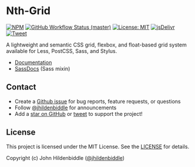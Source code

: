 # Nth-Grid

[![NPM](https://img.shields.io/npm/v/nth-grid.svg?style=flat-square)](https://www.npmjs.com/package/nth-grid)
[![GitHub Workflow Status (master)](https://img.shields.io/github/workflow/status/jhildenbiddle/nth-grid/Build%20&%20Test/master?label=checks&style=flat-square)](https://github.com/jhildenbiddle/nth-grid/actions?query=branch%3Amaster+)
[![License: MIT](https://img.shields.io/badge/License-MIT-yellow.svg?style=flat-square)](https://github.com/jhildenbiddle/nth-grid/blob/master/LICENSE)
[![jsDelivr](https://data.jsdelivr.com/v1/package/npm/nth-grid/badge)](https://www.jsdelivr.com/package/npm/nth-grid)
[![Tweet](https://img.shields.io/twitter/url/http/shields.io.svg?style=social)](https://twitter.com/intent/tweet?url=https%3A%2F%2Fgithub.com%2Fjhildenbiddle%2Fnth-grid&hashtags=css,developers,frontend,javascript)

A lightweight and semantic CSS grid, flexbox, and float-based grid system available for Less, PostCSS, Sass, and Stylus.

- [Documentation](https://jhildenbiddle.github.io/nth-grid/)
- [SassDocs](https://jhildenbiddle.github.io/nth-grid/sassdoc) (Sass mixin)

## Contact

- Create a [Github issue](https://github.com/jhildenbiddle/nth-grid/issues) for bug reports, feature requests, or questions
- Follow [@jhildenbiddle](https://twitter.com/jhildenbiddle) for announcements
- Add a [star on GitHub](https://github.com/jhildenbiddle/nth-grid) or [tweet](https://twitter.com/intent/tweet?url=https%3A%2F%2Fgithub.com%2Fjhildenbiddle%2Fnth-grid&hashtags=css,docsify,developers,frontend) to support the project!

## License

This project is licensed under the MIT License. See the [LICENSE](https://github.com/jhildenbiddle/nth-grid/blob/master/LICENSE) for details.

Copyright (c) John Hildenbiddle ([@jhildenbiddle](https://twitter.com/jhildenbiddle))
